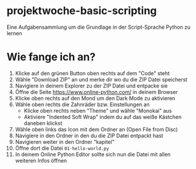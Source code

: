 # projektwoche-basic-scripting
Eine Aufgabensammlung um die Grundlage in der Script-Sprache Python zu lernen

# Wie fange ich an?

1. Klicke auf den grünen Button oben rechts auf dem "Code" steht 
2. Wähle "Download ZIP" an und merke dir wo du die ZIP Datei speicherst
3. Navigiere in deinem Explorer zu der ZIP Datei und entpacke sie
4. Öffne die Seite https://www.online-python.com/ in deinem Browser
5. Klicke oben rechts auf den Mond um den Dark Mode zu aktivieren
6. Wähle oben rechts die Zahnräder bzw. Einstellungen an
    * Klicke oben rechts neben "Theme" und wähle "Monokai" aus 
    * Aktiviere "Indented Soft Wrap" indem du auf das weiße Kästchen daneben klickst
7. Wähle oben links das Icon mit dem Ordner an (Open File from Disc)
8. Navigiere in den Ordner in den du die ZIP Datei entpackt hast
9. Navigieren weiter in den Ordner "kapitel"
10. Öffne dort die Datei `01-hello-world.py`
11. In deinem Online Python Editor sollte sich nun die Datei mit allen weiteren Infos öffnen

